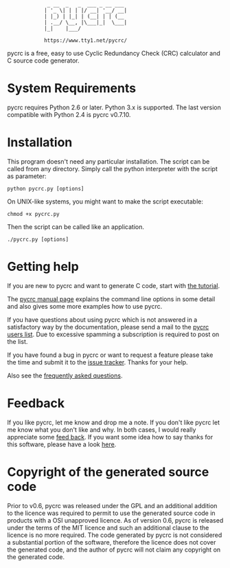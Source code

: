 

                 _ __  _   _  ___ _ __ ___
                | '_ \| | | |/ __| '__/ __|
                | |_) | |_| | (__| | | (__
                | .__/ \__, |\___|_|  \___|
                |_|    |___/

                https://www.tty1.net/pycrc/


pycrc is a free, easy to use Cyclic Redundancy Check (CRC) calculator and
C source code generator.



System Requirements
===================

pycrc requires Python 2.6 or later. Python 3.x is supported.
The last version compatible with Python 2.4 is pycrc v0.7.10.



Installation
============

This program doesn't need any particular installation. The script can be
called from any directory.
Simply call the python interpreter with the script as parameter:

    python pycrc.py [options]

On UNIX-like systems, you might want to make the script executable:

    chmod +x pycrc.py

Then the script can be called like an application.

    ./pycrc.py [options]



Getting help
============

If you are new to pycrc and want to generate C code, start with
[the tutorial](https://www.tty1.net/pycrc/tutorial_en.html).

The [pycrc manual page](https://www.tty1.net/pycrc/pycrc.html) explains the
command line options in some detail and also gives some more examples how to
use pycrc.

If you have questions about using pycrc which is not answered in a satisfactory
way by the documentation, please send a mail to the
[pycrc users list](https://lists.sourceforge.net/lists/listinfo/pycrc-users).
Due to excessive spamming a subscription is required to post on the list.

If you have found a bug in pycrc or want to request a feature please take the
time and submit it to the
[issue tracker](https://github.com/tpircher/pycrc/issues).
Thanks for your help.

Also see the [frequently asked questions](https://www.tty1.net/pycrc/faq.html).



Feedback
========

If you like pycrc, let me know and drop me a note. If you don't like pycrc let
me know what you don't like and why. In both cases, I would really appreciate
some [feed back](https://sourceforge.net/projects/pycrc/reviews/).
If you want some idea how to say thanks for this software, please have a look
[here](https://www.tty1.net/say-thanks_en.html).



Copyright of the generated source code
======================================

Prior to v0.6, pycrc was released under the GPL and an additional addition to
the licence was required to permit to use the generated source code in products
with a OSI unapproved licence. As of version 0.6, pycrc is released under the
terms of the MIT licence and such an additional clause to the licence is no
more required.
The code generated by pycrc is not considered a substantial portion of the
software, therefore the licence does not cover the generated code, and the
author of pycrc will not claim any copyright on the generated code.
